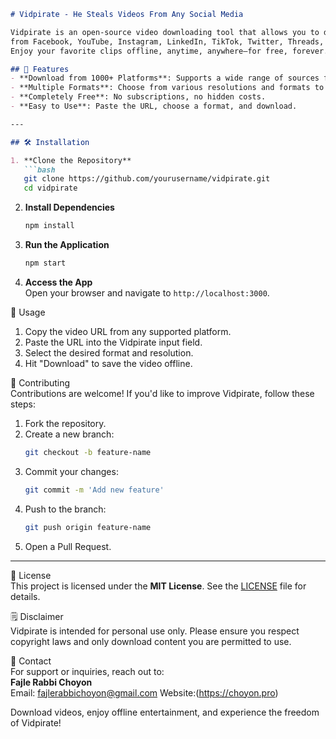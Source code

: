 ```markdown
# Vidpirate - He Steals Videos From Any Social Media  

Vidpirate is an open-source video downloading tool that allows you to download videos
from Facebook, YouTube, Instagram, LinkedIn, TikTok, Twitter, Threads, and over 1000+ sources. Paste the link, select your format, and hit download.
Enjoy your favorite clips offline, anytime, anywhere—for free, forever.  

## 🚀 Features  
- **Download from 1000+ Platforms**: Supports a wide range of sources for seamless video downloading.  
- **Multiple Formats**: Choose from various resolutions and formats to fit your preferences.  
- **Completely Free**: No subscriptions, no hidden costs.  
- **Easy to Use**: Paste the URL, choose a format, and download.  

---

## 🛠️ Installation  

1. **Clone the Repository**  
   ```bash  
   git clone https://github.com/yourusername/vidpirate.git  
   cd vidpirate  
   ```  

2. **Install Dependencies**  
   ```bash  
   npm install  
   ```  

3. **Run the Application**  
   ```bash  
   npm start  
   ```  

4. **Access the App**  
   Open your browser and navigate to `http://localhost:3000`.  

📂 Usage  

1. Copy the video URL from any supported platform.  
2. Paste the URL into the Vidpirate input field.  
3. Select the desired format and resolution.  
4. Hit "Download" to save the video offline.

🤝 Contributing  
Contributions are welcome! If you'd like to improve Vidpirate, follow these steps:  

1. Fork the repository.  
2. Create a new branch:  
   ```bash  
   git checkout -b feature-name  
   ```  
3. Commit your changes:  
   ```bash  
   git commit -m 'Add new feature'  
   ```  
4. Push to the branch:  
   ```bash  
   git push origin feature-name  
   ```  
5. Open a Pull Request.  

---

📜 License  
This project is licensed under the **MIT License**. See the [LICENSE](LICENSE) file for details.

🗒️ Disclaimer  
Vidpirate is intended for personal use only. Please ensure you respect copyright laws and only download content you are permitted to use.  

📧 Contact  
For support or inquiries, reach out to:  
**Fajle Rabbi Choyon**  
Email: fajlerabbichoyon@gmail.com
Website:(https://choyon.pro)  

Download videos, enjoy offline entertainment, and experience the freedom of Vidpirate!
